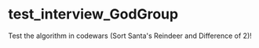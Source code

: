 # test_interview_GodGroup
Test the algorithm in codewars (Sort Santa's Reindeer and Difference of 2)!
